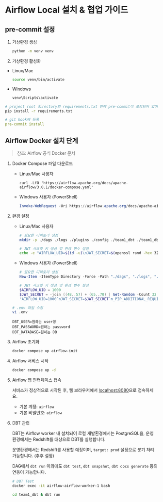 # Airflow Local 설치 & 협업 가이드

## pre-commit 설정

1. 가상환경 생성

    ```bash
    python -m venv venv
    ```

2. 가상환경 활성화

- Linux/Mac

    ```bash
    source venv/bin/activate
    ```

- Windows

    ```bash
    venv\Scripts\activate
    ```


```bash
# project root directory의 requirements.txt 안에 pre-commit이 포함되어 있어야 합니다.
pip install -r requirements.txt
```

```yaml
# git hook에 등록
pre-commit install
```

## Airflow Docker 설치 단계

> 참조: Airflow 공식 Docker 문서

1. Docker Compose 파일 다운로드

    * Linux/Mac 사용자

        ```shell
        curl -LfO 'https://airflow.apache.org/docs/apache-airflow/3.0.1/docker-compose.yaml'
        ```

    * Windows 사용자 (PowerShell)

        ```powershell
        Invoke-WebRequest -Uri https://airflow.apache.org/docs/apache-airflow/3.0.1/docker-compose.yaml -OutFile 'docker-compose.yaml'
        ```

2. 환경 설정

    * Linux/Mac 사용자
        ```bash
        # 필요한 디렉토리 생성
        mkdir -p ./dags ./logs ./plugins ./config ./team1_dbt ./team1_dbt/.dbt

        # JWT 시크릿 키 생성 및 환경 변수 설정
        echo -e "AIRFLOW_UID=$(id -u)\nJWT_SECRET=$(openssl rand -hex 32)\n_PIP_ADDITIONAL_REQUIREMENTS=dbt-core==1.9.6 dbt-redshift==1.9.5\nDBT_UESR=changeme\nDBT_PASSWORD=changeme\nDBT_DATABASE=changeme" > .env
        ```

    * Windows 사용자 (PowerShell)

        ```powershell
        # 필요한 디렉토리 생성
        New-Item -ItemType Directory -Force -Path "./dags", "./logs", "./plugins", "./config", "./team1_dbt", "./team1_dbt/.dbt"

        # JWT 시크릿 키 생성 및 환경 변수 설정
        $AIRFLOW_UID = 1000
        $JWT_SECRET = -join ((48..57) + (65..70) | Get-Random -Count 32 | % { [char]$_ })
        "AIRFLOW_UID=1000`nJWT_SECRET=$JWT_SECRET`n_PIP_ADDITIONAL_REQUIREMENTS=dbt-core==1.9.6 dbt-redshift==1.9.5`nDBT_USER=changeme`nDBT_PASSWORD=changeme`nDBT_DATABASE=changeme" | Out-File -FilePath .env -Encoding utf8
        ```

    ```bash
    # .env 파일 수정
    vi .env
    ```

    ```
    DBT_USER=원하는 user명
    DBT_PASSWORD=원하는 password
    DBT_DATABASE=원하는 DB
    ```

3. Airflow 초기화

    ```bash
    docker compose up airflow-init
    ```

4. Airflow 서비스 시작

    ```bash
    docker compose up -d
    ```

5. Airflow 웹 인터페이스 접속

    서비스가 정상적으로 시작된 후, 웹 브라우저에서 [localhost:8080](http://localhost:8080)으로 접속하세요.

    * 기본 계정: `airflow`
    * 기본 비밀번호: `airflow`

6. DBT 관련

    DBT는 Airflow worker 내 설치되어 로컬 개발환경에서는 PostgreSQL을, 운영 환경에서는 Redshift를 대상으로 DBT를 실행합니다.

    운영환경에서는 Redshift를 사용할 예정이며, `target: prod` 설정으로 분기 처리 가능합니다. (추후 설정)

    DAG에서 `dbt run` 이외에도 `dbt test`, `dbt snapshot`, `dbt docs generate` 등의 연동이 가능합니다.

    ```bash
    # DBT Test
    docker exec -it airflow-airflow-worker-1 bash

    cd team1_dbt & dbt run
    ```
